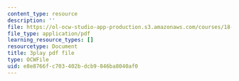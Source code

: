 ```yaml
---
content_type: resource
description: ''
file: https://ol-ocw-studio-app-production.s3.amazonaws.com/courses/18-01sc-single-variable-calculus-fall-2010/e8e8766fc703402bdcb9846ba8040af0_ed-rB3k_56U.pdf
file_type: application/pdf
learning_resource_types: []
resourcetype: Document
title: 3play pdf file
type: OCWFile
uid: e8e8766f-c703-402b-dcb9-846ba8040af0
---
```


